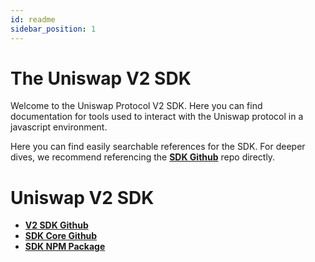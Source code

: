 ```yaml
---
id: readme
sidebar_position: 1
---
```

# The Uniswap V2 SDK

Welcome to the Uniswap Protocol V2 SDK. Here you can find documentation for tools used to interact with the Uniswap protocol in a javascript environment. 

Here you can find easily searchable references for the SDK. For deeper dives, we recommend referencing the [**SDK Github**](https://github.com/Uniswap/uniswap-v2-sdk) repo directly.

# Uniswap V2 SDK

* [**V2 SDK Github**](https://github.com/Uniswap/uniswap-v2-sdk)
* [**SDK Core Github**](https://github.com/Uniswap/uniswap-sdk-core)
* [**SDK NPM Package**](https://www.npmjs.com/package/@uniswap/v2-sdk)

